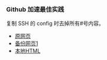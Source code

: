 ### Github 加速最佳实践

复制 SSH 的 config 时去掉所有#号内容。
* [原网页](https://www.hi-linux.com/posts/11850.html)
* [备份网页1](https://web.archive.org/web/20200419130832/https://www.hi-linux.com/posts/11850.html)
* [本地HTML](/html/GitHub%20加速最佳实践%20-%20运维之美.mhtml)
